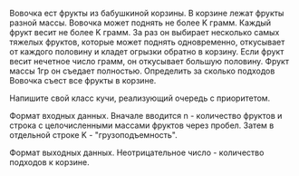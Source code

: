 Вовочка ест фрукты из бабушкиной корзины. В корзине лежат фрукты разной массы. Вовочка может поднять не более K грамм. Каждый фрукт весит не более K грамм. За раз он выбирает несколько самых тяжелых фруктов, которые может поднять одновременно, откусывает от каждого половину и кладет огрызки обратно в корзину. Если фрукт весит нечетное число грамм, он откусывает большую половину. Фрукт массы 1гр он съедает полностью.
Определить за сколько подходов Вовочка съест все фрукты в корзине.

Напишите свой класс кучи, реализующий очередь с приоритетом.

Формат входных данных. Вначале вводится n - количество фруктов и строка с целочисленными массами фруктов через пробел. Затем в отдельной строке K - "грузоподъемность".

Формат выходных данных. Неотрицательное число - количество подходов к корзине.